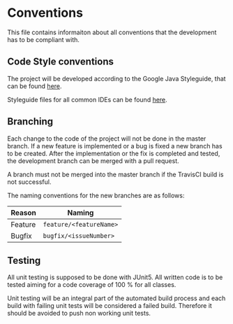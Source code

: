 # Conventions

This file contains informaiton about all conventions that the development has to be compliant with.

## Code Style conventions

The project will be developed according to the Google Java Styleguide, that can be found [here](https://google.github.io/styleguide/javaguide.html).

Styleguide files for all common IDEs can be found [here](https://github.com/google/styleguide).

## Branching

Each change to the code of the project will not be done in the master branch. If a new feature is implemented or a bug is fixed a new branch has to be created. After the implementation or the fix is completed and tested, the development branch can be merged with a pull request.

A branch must not be merged into the master branch if the TravisCI build is not successful.

The naming conventions for the new branches are as follows:

Reason | Naming |
------ | ------
Feature | `feature/<featureName>`
Bugfix | `bugfix/<issueNumber>`

## Testing

All unit testing is supposed to be done with JUnit5. All written code is to be tested aiming for a code coverage of 100 % for all classes.

Unit testing will be an integral part of the automated build process and each build with failing unit tests will be considered a failed build. Therefore it should be avoided to push non working unit tests.
